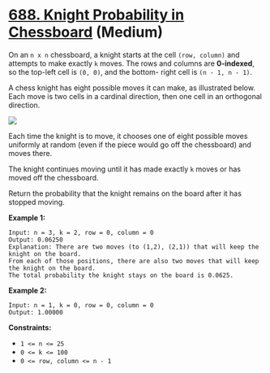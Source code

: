 # [688. Knight Probability in Chessboard][link] (Medium)

[link]: https://leetcode.com/problems/knight-probability-in-chessboard/

On an `n x n` chessboard, a knight starts at the cell `(row, column)` and attempts to make exactly
`k` moves. The rows and columns are **0-indexed**, so the top-left cell is `(0, 0)`, and the bottom-
right cell is `(n - 1, n - 1)`.

A chess knight has eight possible moves it can make, as illustrated below. Each move is two cells in
a cardinal direction, then one cell in an orthogonal direction.

![](https://assets.leetcode.com/uploads/2018/10/12/knight.png)

Each time the knight is to move, it chooses one of eight possible moves uniformly at random (even if
the piece would go off the chessboard) and moves there.

The knight continues moving until it has made exactly `k` moves or has moved off the chessboard.

Return the probability that the knight remains on the board after it has stopped moving.

**Example 1:**

```
Input: n = 3, k = 2, row = 0, column = 0
Output: 0.06250
Explanation: There are two moves (to (1,2), (2,1)) that will keep the knight on the board.
From each of those positions, there are also two moves that will keep the knight on the board.
The total probability the knight stays on the board is 0.0625.
```

**Example 2:**

```
Input: n = 1, k = 0, row = 0, column = 0
Output: 1.00000
```

**Constraints:**

- `1 <= n <= 25`
- `0 <= k <= 100`
- `0 <= row, column <= n - 1`

